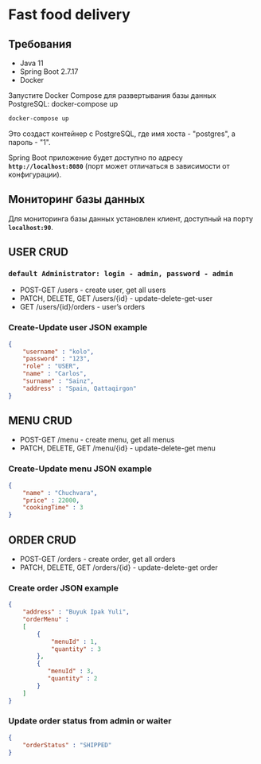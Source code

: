 # Fast food delivery

## **Требования**

- Java 11
- Spring Boot 2.7.17
- Docker

Запустите Docker Compose для развертывания базы данных PostgreSQL:
docker-compose up

```bash
docker-compose up
```

Это создаст контейнер с PostgreSQL, где имя хоста - "postgres", а пароль - "1".

Spring Boot приложение будет доступно по адресу **`http://localhost:8080`** (порт может отличаться в зависимости от конфигурации).

## **Мониторинг базы данных**

Для мониторинга базы данных установлен клиент, доступный на порту **`localhost:90`**.

## USER CRUD

### `default Administrator: login - admin, password - admin`

- POST-GET /users - create user, get all users
- PATCH, DELETE, GET /users/{id} - update-delete-get-user
- GET /users/{id}/orders - user’s orders

### Create-Update user JSON example

```json
{
    "username" : "kolo",
    "password" : "123",
    "role" : "USER",
    "name" : "Carlos",
    "surname" : "Sainz",
    "address" : "Spain, Qattaqirgon"
}
```

## MENU CRUD

- POST-GET /menu - create menu, get all menus
- PATCH, DELETE, GET /menu/{id} - update-delete-get menu

### Create-Update menu JSON example

```json
{
    "name" : "Chuchvara",
    "price" : 22000,
    "cookingTime" : 3
}
```

## ORDER CRUD

- POST-GET /orders - create order, get all orders
- PATCH, DELETE, GET /orders/{id} - update-delete-get order

### Create order JSON example

```json
{
    "address" : "Buyuk Ipak Yuli",
    "orderMenu" : 
    [
        {
            "menuId" : 1,
            "quantity" : 3
        },
        {
           "menuId" : 3,
           "quantity" : 2 
        }
    ]
}
```

### Update order status from admin or waiter

 

```json
{
    "orderStatus" : "SHIPPED"
}
```